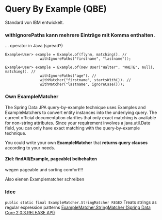 Query By Example (QBE)
======================

Standard von IBM entwickelt.


### withIgnorePaths kann mehrere Einträge mit Komma enthalten.
... operator in Java (spread?)
```
Example<User> example = Example.of(flynn, matching(). //
				withIgnorePaths("firstname", "lastname"));
```


```
Example<User> example = Example.of(new User("Walter", "WHITE", null), matching(). //
				withIgnorePaths("age"). //
				withMatcher("firstname", startsWith()). //
				withMatcher("lastname", ignoreCase()));
```

### Own ExampleMatcher
The Spring Data JPA query-by-example technique uses Examples and ExampleMatchers to convert entity instances into the underlying query. The current official documentation clarifies that only exact matching is available for non-string attributes. Since your requirement involves a java.util.Date field, you can only have exact matching with the query-by-example technique.

You could write your own **ExampleMatcher** that **returns query clauses** according to your needs.

#### Ziel: findAll(Example, pageable) beibehalten
wegen pageable und sorting comfort!!! 

Also eienen Examplematcher schreiben

### Idee
`public static final ExampleMatcher.StringMatcher REGEX`
Treats strings as regular expression patterns
[ExampleMatcher.StringMatcher (Spring Data Core 2.0.3.RELEASE API)](https://docs.spring.io/spring-data/commons/docs/current/api/org/springframework/data/domain/ExampleMatcher.StringMatcher.html)